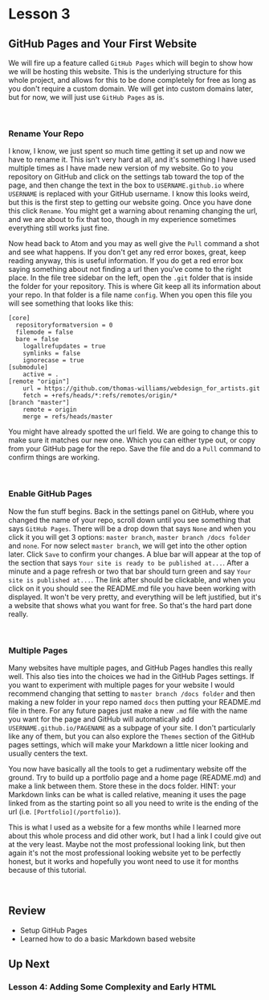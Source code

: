 # Lesson 3
## GitHub Pages and Your First Website
We will fire up a feature called `GitHub Pages` which will begin to show how we will be hosting this website. This is the underlying structure for this whole project, and allows for this to be done completely for free as long as you don't require a custom domain. We will get into custom domains later, but for now, we will just use `GitHub Pages` as is.

<br>

### Rename Your Repo
I know, I know, we just spent so much time getting it set up and now we have to rename it. This isn't very hard at all, and it's something I have used multiple times as I have made new version of my website. Go to you repository on GitHub and click on the settings tab toward the top of the page, and then change the text in the box to `USERNAME.github.io` where `USERNAME` is replaced with your GitHub username. I know this looks weird, but this is the first step to getting our website going. Once you have done this click `Rename`. You might get a warning about renaming changing the url, and we are about to fix that too, though in my experience sometimes everything still works just fine.

Now head back to Atom and you may as well give the `Pull` command a shot and see what happens. If you don't get any red error boxes, great, keep reading anyway, this is useful information. If you do get a red error box saying something about not finding a url then you've come to the right place. In the file tree sidebar on the left, open the `.git` folder that is inside the folder for your repository. This is where Git keep all its information about your repo. In that folder is a file name `config`. When you open this file you will see something that looks like this:

```
[core]
  repositoryformatversion = 0
  filemode = false
  bare = false
	logallrefupdates = true
	symlinks = false
	ignorecase = true
[submodule]
	active = .
[remote "origin"]
	url = https://github.com/thomas-williams/webdesign_for_artists.git
	fetch = +refs/heads/*:refs/remotes/origin/*
[branch "master"]
	remote = origin
	merge = refs/heads/master
```

You might have already spotted the url field. We are going to change this to make sure it matches our new one. Which you can either type out, or copy from your GitHub page for the repo. Save the file and do a `Pull` command to confirm things are working.

<br>

### Enable GitHub Pages
Now the fun stuff begins. Back in the settings panel on GitHub, where you changed the name of your repo, scroll down until you see something that says `GitHub Pages`. There will be a drop down that says `None` and when you click it you will get 3 options: `master branch`, `master branch /docs folder` and `none`. For now select `master branch`, we will get into the other option later. Click `Save` to confirm your changes. A blue bar will appear at the top of the section that says `Your site is ready to be published at...`. After a minute and a page refresh or two that bar should turn green and say `Your site is published at...`. The link after should be clickable, and when you click on it you should see the README.md file you have been working with displayed. It won't be very pretty, and everything will be left justified, but it's a website that shows what you want for free. So that's the hard part done really.

<br>

### Multiple Pages
Many websites have multiple pages, and GitHub Pages handles this really well. This also ties into the choices we had in the GitHub Pages settings. If you want to experiment with multiple pages for your website I would recommend changing that setting to `master branch /docs folder` and then making a new folder in your repo named `docs` then putting your README.md file in there. For any future pages just make a new `.md` file with the name you want for the page and GitHub will automatically add `USERNAME.github.io/PAGENAME` as a subpage of your site. I don't particularly like any of them, but you can also explore the `Themes` section of the GitHub pages settings, which will make your Markdown a little nicer looking and usually centers the text.

You now have basically all the tools to get a rudimentary website off the ground. Try to build up a portfolio page and a home page (README.md) and make a link between them. Store these in the docs folder.
HINT: your Markdown links can be what is called relative, meaning it uses the page linked from as the starting point so all you need to write is the ending of the url (i.e. `[Portfolio](/portfolio)`).

This is what I used as a website for a few months while I learned more about this whole process and did other work, but I had a link I could give out at the very least. Maybe not the most professional looking link, but then again it's not the most professional looking website yet to be perfectly honest, but it works and hopefully you wont need to use it for months because of this tutorial.

<br>

## Review
- Setup GitHub Pages
- Learned how to do a basic Markdown based website

## Up Next
### Lesson 4: Adding Some Complexity and Early HTML
